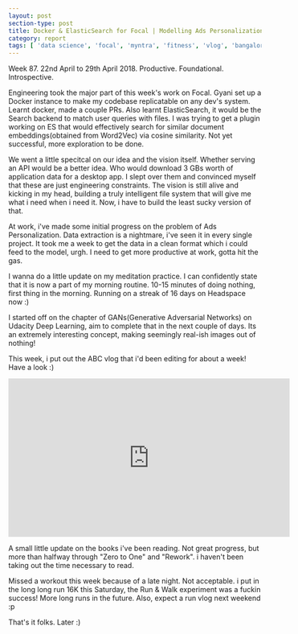 ```yaml
---
layout: post
section-type: post
title: Docker & ElasticSearch for Focal | Modelling Ads Personalization | Weekly Report 87
category: report
tags: [ 'data science', 'focal', 'myntra', 'fitness', 'vlog', 'bangalore' ]
---
```


Week 87. 22nd April to 29th April 2018. Productive. Foundational. Introspective.

Engineering took the major part of this week's work on Focal. Gyani set up a Docker instance to make my codebase replicatable on any dev's system. Learnt docker, made a couple PRs. Also learnt ElasticSearch, it would be the Search backend to match user queries with files. I was trying to get a plugin working on ES that would effectively search for similar document embeddings(obtained from Word2Vec) via cosine similarity. Not yet successful, more exploration to be done. 

We went a little specitcal on our idea and the vision itself. Whether serving an API would be a better idea. Who would download 3 GBs worth of application data for a desktop app. I slept over them and convinced myself that these are just engineering constraints. The vision is still alive and kicking in my head, building a truly intelligent file system that will give me what i need when i need it. Now, i have to build the least sucky version of that.

At work, i've made some initial progress on the problem of Ads Personalization. Data extraction is a nightmare, i've seen it in every single project. It took me a week to get the data in a clean format which i could feed to the model, urgh. I need to get more productive at work, gotta hit the gas.

I wanna do a little update on my meditation practice. I can confidently state that it is now a part of my morning routine. 10-15 minutes of doing nothing, first thing in the morning. Running on a streak of 16 days on Headspace now :)

I started off on the chapter of GANs(Generative Adversarial Networks) on Udacity Deep Learning, aim to complete that in the next couple of days. Its an extremely interesting concept, making seemingly real-ish images out of nothing! 

This week, i put out the ABC vlog that i'd been editing for about a week! Have a look :)
<iframe width="560" height="315" src="https://www.youtube.com/embed/dCiVhl5IX1k" frameborder="0" allow="autoplay; encrypted-media" allowfullscreen></iframe>

A small little update on the books i've been reading. Not great progress, but more than halfway through "Zero to One" and "Rework". i haven't been taking out the time necessary to read. 

Missed a workout this week because of a late night. Not acceptable. i put in the long long run 16K this Saturday, the Run & Walk experiment was a fuckin success! More long runs in the future. Also, expect a run vlog next weekend :p

That's it folks. Later :)